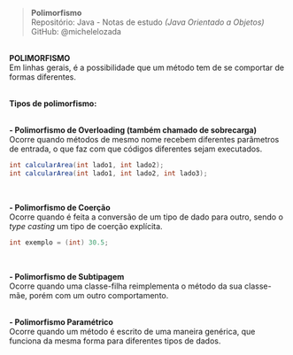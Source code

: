 > **Polimorfismo**     
> Repositório: Java - Notas de estudo *(Java Orientado a Objetos)*    
> GitHub: @michelelozada
&nbsp;
     
&nbsp;  
**POLIMORFISMO** 
&nbsp;    
Em linhas gerais, é a possibilidade que um método tem de se comportar de formas diferentes.
&nbsp;
     
&nbsp;  
**Tipos de polimorfismo:**  
&nbsp;
     
**- Polimorfismo de Overloading (também chamado de sobrecarga)**   
 Ocorre quando métodos de mesmo nome recebem diferentes parâmetros de entrada, o que faz com que códigos diferentes sejam executados.  
  ```java 
  int calcularArea(int lado1, int lado2); 
  int calcularArea(int lado1, int lado2, int lado3);
  ```
&nbsp;
     
**- Polimorfismo de Coerção**    
 Ocorre quando é feita a conversão de um tipo de dado para outro, sendo o *type casting* um tipo de coerção explícita.
   ```java 
   int exemplo = (int) 30.5;
   ```
&nbsp;
     
**- Polimorfismo de Subtipagem**   
 Ocorre quando uma classe-filha reimplementa o método da sua classe-mãe, porém com um outro comportamento.
&nbsp;
     
&nbsp;  
**- Polimorfismo Paramétrico**  
 Ocorre quando um método é escrito de uma maneira genérica, que funciona da mesma forma para diferentes tipos de dados. 
